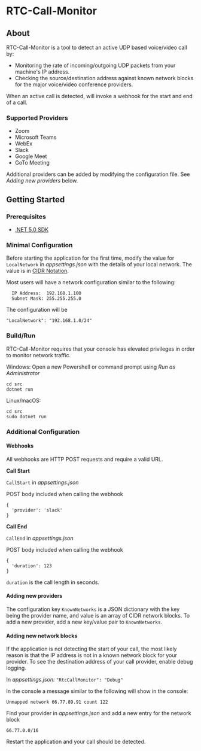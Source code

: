 # RTC-Call-Monitor

## About
RTC-Call-Monitor is a tool to detect an active UDP based voice/video call by:

* Monitoring the rate of incoming/outgoing UDP packets from your machine's IP address.
* Checking the source/destination address against known network blocks for the major voice/video conference providers.

When an active call is detected, will invoke a webhook for the start and end of a call.

### Supported Providers

- Zoom
- Microsoft Teams
- WebEx
- Slack
- Google Meet
- GoTo Meeting

Additional providers can be added by modifying the configuration file.  See *Adding new providers* below.
  
## Getting Started

### Prerequisites

* [.NET 5.0 SDK](https://dotnet.microsoft.com/download/dotnet/5.0)

### Minimal Configuration
Before starting the application for the first time, modify the value for `LocalNetwork` in *appsettings.json* with the details of your local network.  The value is in [CIDR Notation](https://www.digitalocean.com/community/tutorials/understanding-ip-addresses-subnets-and-cidr-notation-for-networking). 

Most users will have a network configuration similar to the following:

```
  IP Address:  192.168.1.100
  Subnet Mask: 255.255.255.0
```
The configuration will be

`"LocalNetwork": "192.168.1.0/24"`

### Build/Run

RTC-Call-Monitor requires that your console has elevated privileges in order to monitor network traffic.

Windows: Open a new Powershell or command prompt using *Run as Administrator*
```
cd src
dotnet run
```

Linux/macOS:
```
cd src
sudo dotnet run
```

### Additional Configuration

#### Webhooks

All webhooks are HTTP POST requests and require a valid URL.

**Call Start**

`CallStart` in *appsettings.json*

POST body included when calling the webhook
```
{
  'provider': 'slack'
}
```

**Call End**

`CallEnd` in *appsettings.json*

POST body included when calling the webhook
```
{
  'duration': 123
}
```
`duration` is the call length in seconds.

#### Adding new providers

The configuration key `KnownNetworks` is a JSON dictionary with the key being the provider name, and value is an array of CIDR network blocks.  To add a new provider, add a new key/value pair to `KnownNetworks`.

#### Adding new network blocks

If the application is not detecting the start of your call, the most likely reason is that the IP address is not in a known network block for your provider.  To see the destination address of your call provider, enable debug logging.

In *appsettings.json:*
`"RtcCallMonitor": "Debug"`

In the console a message similar to the following will show in the console:

`Unmapped network 66.77.89.91 count 122`

Find your provider in *appsettings.json* and add a new entry for the network block

`66.77.0.0/16`

Restart the application and your call should be detected.


